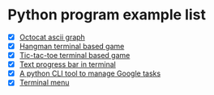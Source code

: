 # Python program example list

- [x] [Octocat ascii graph](https://github.com/jjongyeonglee/python-example/tree/master/octocat)
- [x] [Hangman terminal based game](https://github.com/jjongyeonglee/python-example/tree/master/hangman)
- [x] [Tic-tac-toe terminal based game](https://github.com/jjongyeonglee/python-example/tree/master/tic-tac-toe)
- [x] [Text progress bar in terminal](https://github.com/jjongyeonglee/python-example/tree/master/progress-bar)
- [x] [A python CLI tool to manage Google tasks](https://github.com/jjongyeonglee/gtask-cli)
- [x] [Terminal menu](https://github.com/jjongyeonglee/python-example/tree/master/term-menu)
